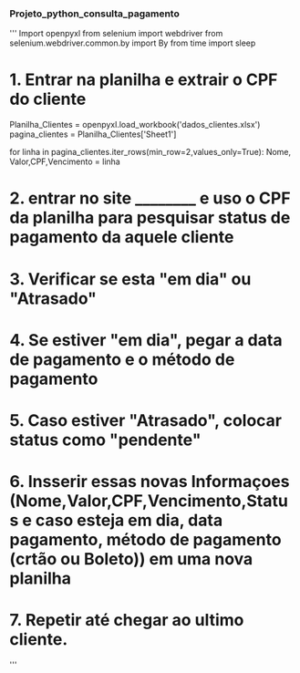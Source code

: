### Projeto_python_consulta_pagamento ###
'''
Import openpyxl
from selenium import webdriver 
from selenium.webdriver.common.by import By
from time import sleep

# 1. Entrar na planilha e extrair o CPF do cliente 

Planilha_Clientes = openpyxl.load_workbook('dados_clientes.xlsx')
pagina_clientes = Planilha_Clientes['Sheet1']


for linha in pagina_clientes.iter_rows(min_row=2,values_only=True):
   Nome, Valor,CPF,Vencimento = linha


# 2. entrar no site ________ e uso o CPF da planilha para pesquisar status de pagamento da aquele cliente 
# 3. Verificar se esta "em dia" ou "Atrasado" 
# 4. Se estiver "em dia", pegar a data de pagamento e o método de pagamento 
# 5. Caso estiver "Atrasado", colocar status como "pendente" 
# 6. Insserir essas novas Informaçoes (Nome,Valor,CPF,Vencimento,Status e caso esteja em dia, data pagamento, método de pagamento (crtão ou Boleto)) em uma nova planilha 
# 7. Repetir até chegar ao ultimo cliente. 

   '''
